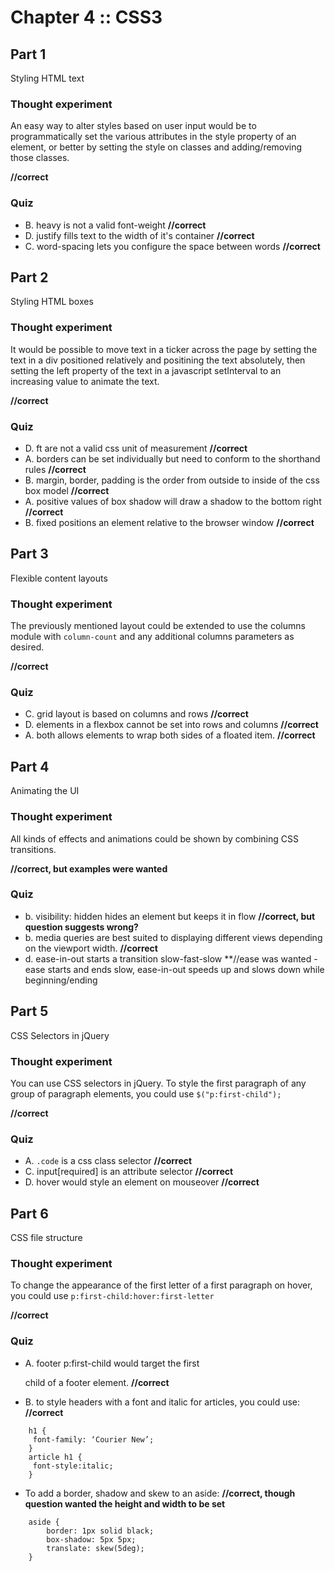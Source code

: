 ﻿# Chapter 4 :: CSS3


## Part 1

Styling HTML text

### Thought experiment

An easy way to alter styles based on user input would be to programmatically set the various attributes in the style property
of an element, or better by setting the style on classes and adding/removing those classes.

**//correct**

### Quiz

* B. heavy is not a valid font-weight **//correct**
* D. justify fills text to the width of it's container **//correct**
* C. word-spacing lets you configure the space between words **//correct**


## Part 2

Styling HTML boxes

### Thought experiment

It would be possible to move text in a ticker across the page by setting the text in a div positioned relatively and
positining the text absolutely, then setting the left property of the text in a javascript setInterval to an increasing
value to animate the text.

 **//correct**

### Quiz

* D. ft are not a valid css unit of measurement **//correct**
* A. borders can be set individually but need to conform to the shorthand rules **//correct**
* B. margin, border, padding is the order from outside to inside of the css box model **//correct**
* A. positive values of box shadow will draw a shadow to the bottom right **//correct**
* B. fixed positions an element relative to the browser window **//correct**


## Part 3

Flexible content layouts

### Thought experiment

The previously mentioned layout could be extended to use the columns module with `column-count` and any additional columns parameters as desired.

 **//correct**

### Quiz

* C. grid layout is based on columns and rows **//correct**
* D. elements in a flexbox cannot be set into rows and columns **//correct**
* A. both allows elements to wrap both sides of a floated item. **//correct**


## Part 4

Animating the UI

### Thought experiment

All kinds of effects and animations could be shown by combining CSS transitions.

 **//correct, but examples were wanted**

### Quiz

* b. visibility: hidden hides an element but keeps it in flow **//correct, but question suggests wrong?**
* b. media queries are best suited to displaying different views depending on the viewport width. **//correct**
* d. ease-in-out starts a transition slow-fast-slow **//ease was wanted - ease starts and ends slow, ease-in-out speeds up and slows down while beginning/ending


## Part 5

CSS Selectors in jQuery

### Thought experiment

You can use CSS selectors in jQuery. To style the first paragraph of any group of paragraph elements, you could use
`$("p:first-child");`

 **//correct**

### Quiz

* A. `.code` is a css class selector **//correct**
* C. input[required] is an attribute selector **//correct**
* D. hover would style an element on mouseover **//correct**


## Part 6

CSS file structure

### Thought experiment

To change the appearance of the first letter of a first paragraph on hover, you could use `p:first-child:hover:first-letter`

 **//correct**

### Quiz

* A. footer p:first-child would target the first <p> child of a footer element. **//correct**
* B. to style headers with a font and italic for articles, you could use: **//correct**
```
	h1 {
	 font-family: ‘Courier New’;
	}
	article h1 {
	 font-style:italic;
	}
```
* To add a border, shadow and skew to an aside: **//correct, though question wanted the height and width to be set**
```
	aside {
		border: 1px solid black;
		box-shadow: 5px 5px;
		translate: skew(5deg);
	}
```